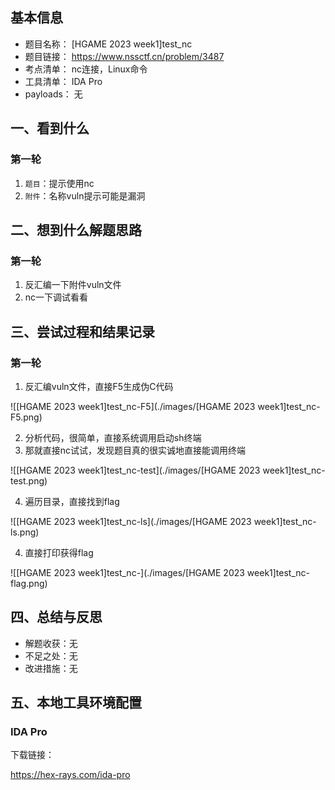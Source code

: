## 基本信息

- 题目名称： [HGAME 2023 week1]test_nc
- 题目链接： https://www.nssctf.cn/problem/3487
- 考点清单： nc连接，Linux命令
- 工具清单： IDA Pro
- payloads： 无

## 一、看到什么

### 第一轮

1. `题目`：提示使用nc
2. `附件`：名称vuln提示可能是漏洞

## 二、想到什么解题思路

### 第一轮

1. 反汇编一下附件vuln文件
2. nc一下调试看看

## 三、尝试过程和结果记录

### 第一轮

1. 反汇编vuln文件，直接F5生成伪C代码

![\[HGAME 2023 week1]test_nc-F5](./images/\[HGAME 2023 week1]test_nc-F5.png)

2. 分析代码，很简单，直接系统调用启动sh终端
3. 那就直接nc试试，发现题目真的很实诚地直接能调用终端

![\[HGAME 2023 week1]test_nc-test](./images/\[HGAME 2023 week1]test_nc-test.png)

4. 遍历目录，直接找到flag

![\[HGAME 2023 week1]test_nc-ls](./images/\[HGAME 2023 week1]test_nc-ls.png)

4. 直接打印获得flag

![\[HGAME 2023 week1]test_nc-](./images/\[HGAME 2023 week1]test_nc-flag.png)

## 四、总结与反思

- 解题收获：无
- 不足之处：无
- 改进措施：无

## 五、本地工具环境配置

### IDA Pro

下载链接：

https://hex-rays.com/ida-pro

